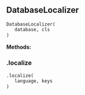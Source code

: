 #


## DatabaseLocalizer
```python 
DatabaseLocalizer(
   database, cls
)
```




**Methods:**


### .localize
```python
.localize(
   language, keys
)
```

